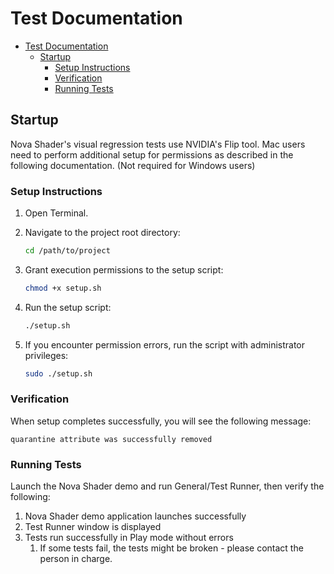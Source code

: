 # Test Documentation
- [Test Documentation](#test-documentation)
  - [Startup](#startup)
    - [Setup Instructions](#setup-instructions)
    - [Verification](#verification)
    - [Running Tests](#running-tests)

## Startup
Nova Shader's visual regression tests use NVIDIA's Flip tool. Mac users need to perform additional setup for permissions as described in the following documentation. (Not required for Windows users)

### Setup Instructions

1. Open Terminal.

2. Navigate to the project root directory:
   ```bash
   cd /path/to/project
   ```

3. Grant execution permissions to the setup script:
   ```bash
   chmod +x setup.sh
   ```

4. Run the setup script:
   ```bash
   ./setup.sh
   ```

5. If you encounter permission errors, run the script with administrator privileges:
   ```bash
   sudo ./setup.sh
   ```

### Verification

When setup completes successfully, you will see the following message:
```
quarantine attribute was successfully removed
```

### Running Tests
Launch the Nova Shader demo and run General/Test Runner, then verify the following:

1. Nova Shader demo application launches successfully
2. Test Runner window is displayed
3. Tests run successfully in Play mode without errors
   1. If some tests fail, the tests might be broken - please contact the person in charge. 